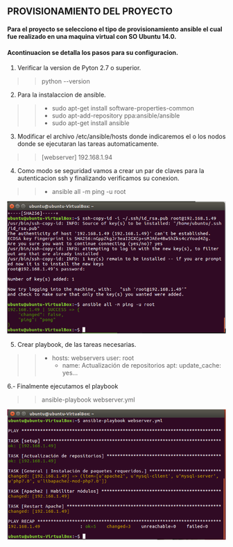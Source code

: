 PROVISIONAMIENTO DEL PROYECTO
------------------------------

#### Para el proyecto se selecciono el tipo de provisionamiento ansible el cual fue realizado en una maquina virtual con SO Ubuntu 14.0.

#### Acontinuacion se detalla los pasos para su configuracion.

1. Verificar la version de Pyton 2.7 o superior.
>
>>	python --version

2. Para la instalaccion de ansible.

>
>>	* sudo apt-get install software-properties-common
>>	* sudo apt-add-repository ppa:ansible/ansible
>>	* sudo apt-get install ansible

3. Modificar el archivo /etc/ansible/hosts donde indicaremos el o los nodos donde se ejecutaran las tareas automaticamente.

>
>>	[webserver]
>>	192.168.1.94

4. Como modo se seguridad vamos a crear un par de claves para la autenticacion ssh y finalizando verificamos su conexion.

>
>>	* ansible all -m ping -u root

![Con titulo](https://github.com/daiaguirre979/CC-Master/raw/master/ansible1.png "ansible")


5. Crear playbook, de las tareas necesarias.

>
>> 	- hosts: webservers
>>	  user: root
>>	    - name: Actualización de repositorios
>>	      apt:
>>	      update_cache: yes...


6.- Finalmente ejecutamos el playbook

>
>>	ansible-playbook webserver.yml

![Con titulo](https://github.com/daiaguirre979/CC-Master/raw/master/ansible.png "playbook")



